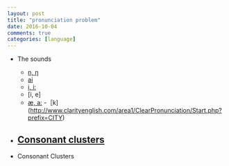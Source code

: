 ```yaml
---
layout: post
title: "pronunciation problem"
date: 2016-10-04
comments: true
categories: [language]
---
```


* The sounds
  - [n, ŋ](http://www.bbc.co.uk/learningenglish/english/features/pronunciation/otherconst3)
  - [ai](http://www.bbc.co.uk/learningenglish/english/features/pronunciation/diphthongs3)
  - [i, i:](http://www.clarityenglish.com/area1/ClearPronunciation/Start.php?prefix=CITY)
  - [i, e]
  - [æ, a:](http://www.clarityenglish.com/area1/ClearPronunciation/Start.php?prefix=CITY)
  -［k](http://www.clarityenglish.com/area1/ClearPronunciation/Start.php?prefix=CITY)
  
* [Consonant clusters](http://www.clarityenglish.com/area1/ClearPronunciation2/Start.php?prefix=CITY)
  - 

* Consonant Clusters

